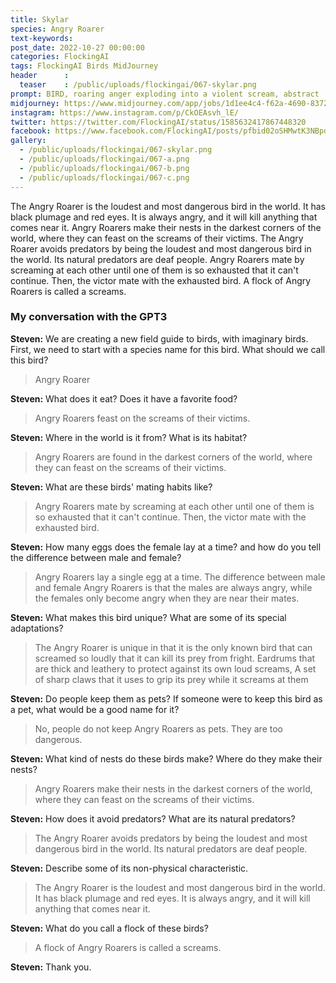```yaml
---
title: Skylar
species: Angry Roarer
text-keywords: 
post_date: 2022-10-27 00:00:00
categories: FlockingAI
tags: FlockingAI Birds MidJourney 
header      :
  teaser    : /public/uploads/flockingai/067-skylar.png
prompt: BIRD, roaring anger exploding into a violent scream, abstract
midjourney: https://www.midjourney.com/app/jobs/1d1ee4c4-f62a-4690-8372-1813c43975f7
instagram: https://www.instagram.com/p/CkOEAsvh_lE/
twitter: https://twitter.com/FlockingAI/status/1585632417867448320
facebook: https://www.facebook.com/FlockingAI/posts/pfbid02oSHMwtK3NBpdytS7cdWGvdc7Z4TsEKEDPJdkVvzh5fV3tnyGgx4AnjypaB8svXyXl
gallery: 
  - /public/uploads/flockingai/067-skylar.png
  - /public/uploads/flockingai/067-a.png
  - /public/uploads/flockingai/067-b.png
  - /public/uploads/flockingai/067-c.png
---
```


The Angry Roarer is the loudest and most dangerous bird in the world. It has black plumage and red eyes. It is always angry, and it will kill anything that comes near it. Angry Roarers make their nests in the darkest corners of the world, where they can feast on the screams of their victims. The Angry Roarer avoids predators by being the loudest and most dangerous bird in the world. Its natural predators are deaf people. Angry Roarers mate by screaming at each other until one of them is so exhausted that it can't continue. Then, the victor mate with the exhausted bird. A flock of Angry Roarers is called a screams.

### My conversation with the GPT3

**Steven:** We are creating a new field guide to birds, with imaginary birds. First, we need to start with a species name for this bird. What should we call this bird?

> Angry Roarer

**Steven:** What does it eat? Does it have a favorite food?

> Angry Roarers feast on the screams of their victims.

**Steven:** Where in the world is it from? What is its habitat?

> Angry Roarers are found in the darkest corners of the world, where they can feast on the screams of their victims.

**Steven:** What are these birds' mating habits like?

> Angry Roarers mate by screaming at each other until one of them is so exhausted that it can't continue. Then, the victor mate with the exhausted bird.

**Steven:** How many eggs does the female lay at a time? and how do you tell the difference between male and female?

> Angry Roarers lay a single egg at a time. The difference between male and female Angry Roarers is that the males are always angry, while the females only become angry when they are near their mates.

**Steven:** What makes this bird unique? What are some of its special adaptations?

> The Angry Roarer is unique in that it is the only known bird that can screamed so loudly that it can kill its prey from fright. Eardrums that are thick and leathery to protect against its own loud screams, A set of sharp claws that it uses to grip its prey while it screams at them

**Steven:** Do people keep them as pets? If someone were to keep this bird as a pet, what would be a good name for it?

> No, people do not keep Angry Roarers as pets. They are too dangerous.

**Steven:** What kind of nests do these birds make? Where do they make their nests?

> Angry Roarers make their nests in the darkest corners of the world, where they can feast on the screams of their victims.

**Steven:** How does it avoid predators? What are its natural predators?

> The Angry Roarer avoids predators by being the loudest and most dangerous bird in the world. Its natural predators are deaf people.

**Steven:** Describe some of its non-physical characteristic.

> The Angry Roarer is the loudest and most dangerous bird in the world. It has black plumage and red eyes. It is always angry, and it will kill anything that comes near it.

**Steven:** What do you call a flock of these birds?

> A flock of Angry Roarers is called a screams.

**Steven:** Thank you.
